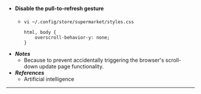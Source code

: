 - #### Disable the pull-to-refresh gesture
    - `vi ~/.config/store/supermarket/styles.css`
      ```
      html, body {
          overscroll-behavior-y: none;
      }
      ```
- ***Notes***
    - Because to prevent accidentally triggering the browser's scroll-down update page functionality.
- ***References***
    - Artificial intelligence
- ---
